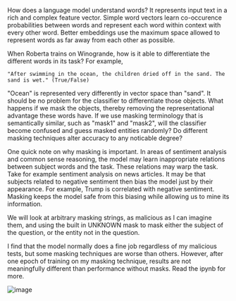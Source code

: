 How does a language model understand words? It represents input text in a rich and complex feature vector. Simple word vectors learn co-occurence probabilities between words and represent each word within context with every other word. Better embeddings use the maximum space allowed to represent words as far away from each other as possible.

When Roberta trains on Winogrande, how is it able to differentiate the different words in its task? For example,

    "After swimming in the ocean, the children dried off in the sand. The sand is wet." (True/False)

"Ocean" is represented very differently in vector space than "sand". It should be no problem for the classifier to differentiate those objects. What happens if we mask the objects, thereby removing the representational advantage these words have. If we use masking terminology that is semantically similar, such as "mask1" and "mask2", will the classifier become confused and guess masked entities randomly? Do different masking techniques alter accuracy to any noticable degree?

One quick note on why masking is important. In areas of sentiment analysis and common sense reasoning, the model may learn inappropriate relations between subject words and the task. These relations may warp the task. Take for example sentiment analysis on news articles. It may be that subjects related to negative sentiment then bias the model just by their appearance. For example, Trump is correlated with negative sentiment. Masking keeps the model safe from this biasing while allowing us to mine its information.

We will look at arbitrary masking strings, as malicious as I can imagine them, and using the built in UNKNOWN mask to mask either the subject of the question, or the entity not in the question.

I find that the model normally does a fine job regardless of my malicious tests, but some masking techniques are worse than others. However, after one epoch of training on my masking technique, results are not meaningfully different than performance without masks.
 Read the ipynb for more. 

![image](https://user-images.githubusercontent.com/9337973/176744925-04a350af-d225-4b8b-9d86-82074c2170df.png)
